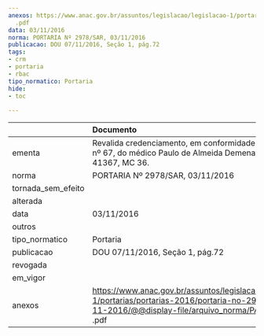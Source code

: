 ```yaml
---
anexos: https://www.anac.gov.br/assuntos/legislacao/legislacao-1/portarias/portarias-2016/portaria-no-2978-sar-03-11-2016/@@display-file/arquivo_norma/PA2016-2978
  .pdf
data: 03/11/2016
norma: PORTARIA Nº 2978/SAR, 03/11/2016
publicacao: DOU 07/11/2016, Seção 1, pág.72
tags:
- crm
- portaria
- rbac
tipo_normatico: Portaria
hide: 
- toc 
 
---
```


|                    | Documento                                                                                                                                                       |
|:-------------------|:----------------------------------------------------------------------------------------------------------------------------------------------------------------|
| ementa             | Revalida credenciamento, em conformidade com o RBAC nº 67, do médico Paulo de Almeida Demenato, CRM-SP 41367, MC 36.                                            |
| norma              | PORTARIA Nº 2978/SAR, 03/11/2016                                                                                                                                |
| tornada_sem_efeito |                                                                                                                                                                 |
| alterada           |                                                                                                                                                                 |
| data               | 03/11/2016                                                                                                                                                      |
| outros             |                                                                                                                                                                 |
| tipo_normatico     | Portaria                                                                                                                                                        |
| publicacao         | DOU 07/11/2016, Seção 1, pág.72                                                                                                                                 |
| revogada           |                                                                                                                                                                 |
| em_vigor           |                                                                                                                                                                 |
| anexos             | https://www.anac.gov.br/assuntos/legislacao/legislacao-1/portarias/portarias-2016/portaria-no-2978-sar-03-11-2016/@@display-file/arquivo_norma/PA2016-2978 .pdf |